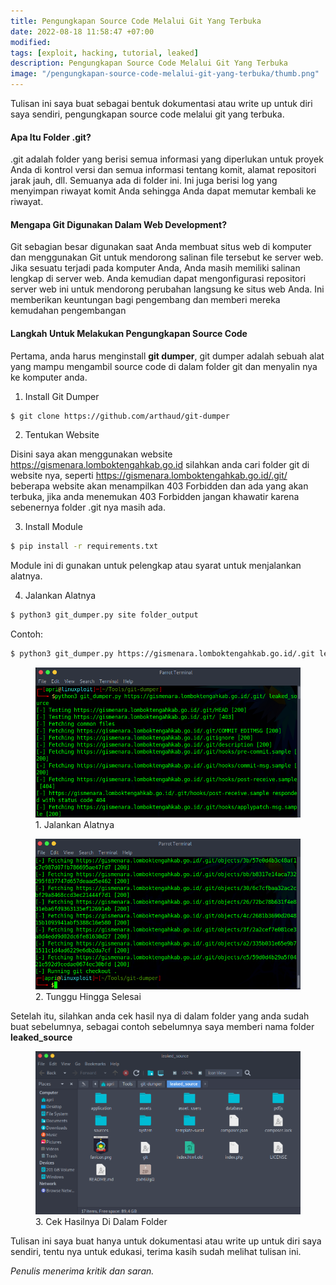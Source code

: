 ```yaml
---
title: Pengungkapan Source Code Melalui Git Yang Terbuka
date: 2022-08-18 11:58:47 +07:00
modified:
tags: [exploit, hacking, tutorial, leaked]
description: Pengungkapan Source Code Melalui Git Yang Terbuka
image: "/pengungkapan-source-code-melalui-git-yang-terbuka/thumb.png"
---
```


Tulisan ini saya buat sebagai bentuk dokumentasi atau write up untuk diri saya sendiri, pengungkapan source code melalui git yang terbuka.

#### Apa Itu Folder .git?
.git adalah folder yang berisi semua informasi yang diperlukan untuk proyek Anda di kontrol versi dan semua informasi tentang komit, alamat repositori jarak jauh, dll. Semuanya ada di folder ini. Ini juga berisi log yang menyimpan riwayat komit Anda sehingga Anda dapat memutar kembali ke riwayat.

#### Mengapa Git Digunakan Dalam Web Development?
Git sebagian besar digunakan saat Anda membuat situs web di komputer dan menggunakan Git untuk mendorong salinan file tersebut ke server web. Jika sesuatu terjadi pada komputer Anda, Anda masih memiliki salinan lengkap di server web. Anda kemudian dapat mengonfigurasi repositori server web ini untuk mendorong perubahan langsung ke situs web Anda. Ini memberikan keuntungan bagi pengembang dan memberi mereka kemudahan pengembangan

#### Langkah Untuk Melakukan Pengungkapan Source Code
Pertama, anda harus menginstall **git dumper**, git dumper adalah sebuah alat yang mampu mengambil source code di dalam folder git dan menyalin nya ke komputer anda.

1) Install Git Dumper

```bash
$ git clone https://github.com/arthaud/git-dumper
```

2) Tentukan Website

Disini saya akan menggunakan website <a href="https://gismenara.lomboktengahkab.go.id/">https://gismenara.lomboktengahkab.go.id</a> silahkan anda cari folder git di website nya, seperti <a href="https://gismenara.lomboktengahkab.go.id/.git/">https://gismenara.lomboktengahkab.go.id/.git/</a> beberapa website akan menampilkan 403 Forbidden dan ada yang akan terbuka, jika anda menemukan 403 Forbidden jangan khawatir karena sebenernya folder .git nya masih ada.

3) Install Module

```bash
$ pip install -r requirements.txt
```
Module ini di gunakan untuk pelengkap atau syarat untuk menjalankan alatnya.

4) Jalankan Alatnya

```bash
$ python3 git_dumper.py site folder_output
```
Contoh:
```bash
$ python3 git_dumper.py https://gismenara.lomboktengahkab.go.id/.git leaked_source
```

<figure>
<img src="https://raw.githubusercontent.com/africode7/rtd/master/_posts/pengungkapan-source-code-melalui-git-yang-terbuka/1.png" alt="1. Jalankan Alatnya">
<figcaption>1. Jalankan Alatnya</figcaption>
</figure>

<figure>
<img src="https://raw.githubusercontent.com/africode7/rtd/master/_posts/pengungkapan-source-code-melalui-git-yang-terbuka/2.png" alt="Tunggu Hingga Selesai">
<figcaption>2. Tunggu Hingga Selesai</figcaption>
</figure>

Setelah itu, silahkan anda cek hasil nya di dalam folder yang anda sudah buat sebelumnya, sebagai contoh sebelumnya saya memberi nama folder **leaked_source**

<figure>
<img src="https://raw.githubusercontent.com/africode7/rtd/master/_posts/pengungkapan-source-code-melalui-git-yang-terbuka/3.png" alt="Cek Hasilnya di dalam folder">
<figcaption>3. Cek Hasilnya Di Dalam Folder</figcaption>
</figure>

Tulisan ini saya buat hanya untuk dokumentasi atau write up untuk diri saya sendiri, tentu nya untuk edukasi, terima kasih sudah melihat tulisan ini.

_Penulis menerima kritik dan saran._

